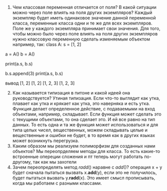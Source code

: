 1) Чем классовая переменная отличается от поля? В какой ситуации можно через поле влиять на поля других экземпляров?
Каждый экземпляр будет иметь одинаковое значение данной переменной класса, переменные класса одни и те же для всех экземпляров. Поле же у каждого экземпляра принимает свои значения. Для того, чтобы можно было через поле влиять на поля других экземпляров нужно классовую переменную сделать изменяемым объектом
например, так:
class A:
    s = [1, 2]

a = A()
b = A()

print(a.s, b.s)

b.s.append(3)
print(a.s, b.s)

вывод
[1, 2] [1, 2]
[1, 2, 3] [1, 2, 3]

2) Как называется типизация в питоне и какой идеей она руководствуется?
Утиная типизация. Если что-то выглядит как утка, плавает как утка и крякает как утка, это наверняка и есть утка. Функция делает определенное действие, с подаваемыми на вход объектами, например, складывает. Если функция может сделать это с текущими объектами, то она сделает это. И ей все равно на тип данных. То есть одна и та же функция может использоваться и для типа целых чисел, вещественных, можем складывать целые и вещественные и ошибки не будет, в то время как в других языках может возникнуть перегрузка.
3) Каким образом мы реализуем полиморфизм для созданных нами объектов?
Мы переопрделяем методы для класса. То есть какие-то встроенные опереции сложения и пт теперь могут работать по-другому, так как мы захотели
4) Зачем переопределять метод _radd_() наравне с _add_()?
операция x + y будет сначала пытаться вызвать x.__add__(y), если это не получилось, будет пытаться вызвать y.__radd__(x). Это имеет смысл прописывать, когда мы работаем с разными классами.